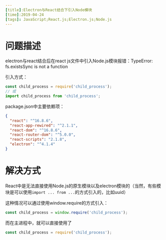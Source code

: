 ```yaml
---
[title]:Electron与React结合下引入Node模块
[time]:2019-04-24
[tags]: JavaScript;React.js;Electron.js;Node.js
---
```


# 问题描述

electron与react结合后在react js文件中引入Node.js模块报错：TypeError: fs.existsSync is not a function

引入方式：

```javascript
const child_process = require('child_process');
// 或
import child_process from 'child_process';
```

package.json中主要依赖项：

```json
{
  "react": "^16.8.6",
  "react-app-rewired": "^2.1.1",
  "react-dom": "^16.8.6",
  "react-router-dom": "^5.0.0",
  "react-scripts": "2.1.8",
  "electron": "^4.1.4"
}
```

# 解决方式

React中是无法直接使用Node.js的原生模块以及electron模块的（当然，有些模块是可以使用`import ... from ...`的方式引入的，比如uuid）

这种情况可以通过使用window.require的方式引入：

```javascript
const child_process = window.require('child_process');
```

而在主进程中，就可以直接使用了

```javascript
const child_process = require('child_process');
```